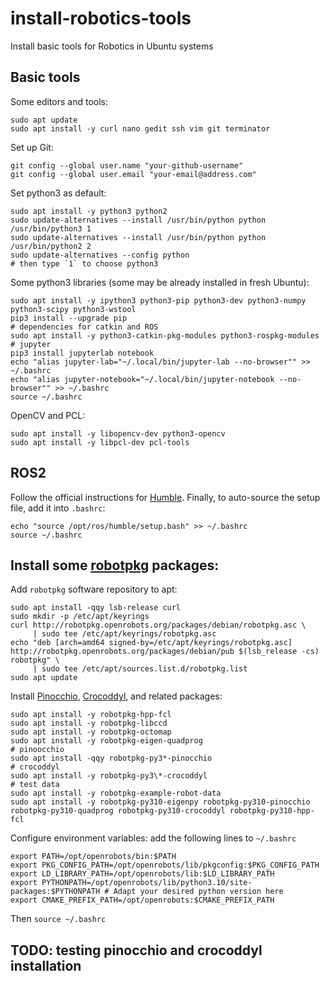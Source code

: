 # install-robotics-tools
Install basic tools for Robotics in Ubuntu systems

## Basic tools
Some editors and tools:
```
sudo apt update
sudo apt install -y curl nano gedit ssh vim git terminator
```

Set up Git:
```
git config --global user.name "your-github-username"
git config --global user.email "your-email@address.com"
```

Set python3 as default:
```
sudo apt install -y python3 python2
sudo update-alternatives --install /usr/bin/python python /usr/bin/python3 1
sudo update-alternatives --install /usr/bin/python python /usr/bin/python2 2 
sudo update-alternatives --config python
# then type `1` to choose python3
```

Some python3 libraries (some may be already installed in fresh Ubuntu):
```
sudo apt install -y ipython3 python3-pip python3-dev python3-numpy python3-scipy python3-wstool
pip3 install --upgrade pip
# dependencies for catkin and ROS
sudo apt install -y python3-catkin-pkg-modules python3-rospkg-modules
# jupyter
pip3 install jupyterlab notebook
echo "alias jupyter-lab="~/.local/bin/jupyter-lab --no-browser"" >> ~/.bashrc
echo "alias jupyter-notebook="~/.local/bin/jupyter-notebook --no-browser"" >> ~/.bashrc
source ~/.bashrc
```

OpenCV and PCL:
```
sudo apt install -y libopencv-dev python3-opencv
sudo apt install -y libpcl-dev pcl-tools
```

## ROS2
Follow the official instructions for [Humble](https://docs.ros.org/en/humble/Installation/Ubuntu-Install-Debs.html). 
Finally, to auto-source the setup file, add it into `.bashrc`:
```
echo "source /opt/ros/humble/setup.bash" >> ~/.bashrc
source ~/.bashrc
```

## Install some [robotpkg](http://robotpkg.openrobots.org/) packages:
Add `robotpkg` software repository to apt:
```
sudo apt install -qqy lsb-release curl
sudo mkdir -p /etc/apt/keyrings
curl http://robotpkg.openrobots.org/packages/debian/robotpkg.asc \
     | sudo tee /etc/apt/keyrings/robotpkg.asc
echo "deb [arch=amd64 signed-by=/etc/apt/keyrings/robotpkg.asc] http://robotpkg.openrobots.org/packages/debian/pub $(lsb_release -cs) robotpkg" \
     | sudo tee /etc/apt/sources.list.d/robotpkg.list
sudo apt update
```

Install [Pinocchio](https://stack-of-tasks.github.io/pinocchio/download.html), 
[Crocoddyl](https://github.com/loco-3d/crocoddyl), and related packages:
```
sudo apt install -y robotpkg-hpp-fcl
sudo apt install -y robotpkg-libccd
sudo apt install -y robotpkg-octomap
sudo apt install -y robotpkg-eigen-quadprog
# pinoocchio
sudo apt install -qqy robotpkg-py3*-pinocchio
# crocoddyl
sudo apt install -y robotpkg-py3\*-crocoddyl
# test data
sudo apt install -y robotpkg-example-robot-data
sudo apt install -y robotpkg-py310-eigenpy robotpkg-py310-pinocchio robotpkg-py310-quadprog robotpkg-py310-crocoddyl robotpkg-py310-hpp-fcl
```

Configure environment variables: add the following lines to `~/.bashrc`
```
export PATH=/opt/openrobots/bin:$PATH
export PKG_CONFIG_PATH=/opt/openrobots/lib/pkgconfig:$PKG_CONFIG_PATH
export LD_LIBRARY_PATH=/opt/openrobots/lib:$LD_LIBRARY_PATH
export PYTHONPATH=/opt/openrobots/lib/python3.10/site-packages:$PYTHONPATH # Adapt your desired python version here
export CMAKE_PREFIX_PATH=/opt/openrobots:$CMAKE_PREFIX_PATH
```
Then `source ~/.bashrc`

## TODO: testing pinocchio and crocoddyl installation
